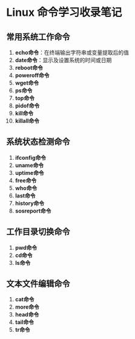 # Linux 命令学习收录笔记

## 常用系统工作命令
1. **echo命令**：在终端输出字符串或变量提取后的值
2. **date命令**：显示及设置系统的时间或日期
3. **reboot命令**
4. **poweroff命令**
5. **wget命令**
6. **ps命令**
7. **top命令**
8. **pidof命令**
9. **kill命令**
10. **killall命令**

## 系统状态检测命令
1. **ifconfig命令**
2. **uname命令**
3. **uptime命令**
4. **free命令**
5. **who命令**
6. **last命令**
7. **history命令**
8. **sosreport命令**

## 工作目录切换命令
1. **pwd命令**
2. **cd命令**
3. **ls命令**

## 文本文件编辑命令
1. **cat命令**
2. **more命令**
3. **head命令**
4. **tail命令**
5. **tr命令**
